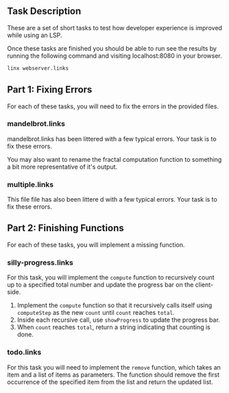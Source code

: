 ## Task Description
These are a set of short tasks to test how developer experience is improved while using an LSP.

Once these tasks are finished you should be able to run see the results by running the following command and visiting localhost:8080 in your browser.
```sh
linx webserver.links
```

## Part 1: Fixing Errors

For each of these tasks, you will need to fix the errors in the provided files.

### mandelbrot.links
mandelbrot.links has been littered with a few typical errors. Your task is to fix these errors.

You may also want to rename the fractal computation function to something a bit more representative of it's output.

### multiple.links
This file file has also been littere d with a few typical errors. Your task is to fix these errors.

## Part 2: Finishing Functions 
For each of these tasks, you will implement a missing function.

### silly-progress.links
For this task, you will implement the `compute` function to recursively count up to a specified total number and update the progress bar on the client-side.

1. Implement the `compute` function so that it recursively calls itself using `computeStep` as the new `count` until `count` reaches `total`.
2. Inside each recursive call, use `showProgress` to update the progress bar.
3. When `count` reaches `total`, return a string indicating that counting is done.

### todo.links
For this task you will need to implement the `remove` function, which takes an item and a list of items as parameters. The function should remove the first occurrence of the specified item from the list and return the updated list.
